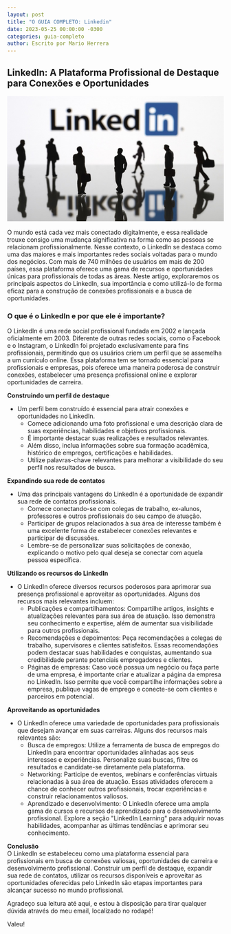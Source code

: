 ```yaml
---
layout: post
title: "O GUIA COMPLETO: Linkedin"
date: 2023-05-25 00:00:00 -0300
categories: guia-completo
author: Escrito por Mario Herrera
---
```


## LinkedIn: A Plataforma Profissional de Destaque para Conexões e Oportunidades

![](https://github.com/mariopuebla17/blog/blob/main/_images/20230525/linkedin.jpg?raw=true)


O mundo está cada vez mais conectado digitalmente, e essa realidade trouxe consigo uma mudança significativa na forma como as pessoas se relacionam profissionalmente. Nesse contexto, o LinkedIn se destaca como uma das maiores e mais importantes redes sociais voltadas para o mundo dos negócios. Com mais de 740 milhões de usuários em mais de 200 países, essa plataforma oferece uma gama de recursos e oportunidades únicas para profissionais de todas as áreas. Neste artigo, exploraremos os principais aspectos do LinkedIn, sua importância e como utilizá-lo de forma eficaz para a construção de conexões profissionais e a busca de oportunidades.

### O que é o LinkedIn e por que ele é importante?

O LinkedIn é uma rede social profissional fundada em 2002 e lançada oficialmente em 2003. Diferente de outras redes sociais, como o Facebook e o Instagram, o LinkedIn foi projetado exclusivamente para fins profissionais, permitindo que os usuários criem um perfil que se assemelha a um currículo online. Essa plataforma tem se tornado essencial para profissionais e empresas, pois oferece uma maneira poderosa de construir conexões, estabelecer uma presença profissional online e explorar oportunidades de carreira.

**Construindo um perfil de destaque**  
- Um perfil bem construído é essencial para atrair conexões e oportunidades no LinkedIn. 
  - Comece adicionando uma foto profissional e uma descrição clara de suas experiências, habilidades e objetivos profissionais. 
  - É importante destacar suas realizações e resultados relevantes. 
  - Além disso, inclua informações sobre sua formação acadêmica, histórico de empregos, certificações e habilidades. 
  - Utilize palavras-chave relevantes para melhorar a visibilidade do seu perfil nos resultados de busca.

**Expandindo sua rede de contatos**
- Uma das principais vantagens do LinkedIn é a oportunidade de expandir sua rede de contatos profissionais. 
  - Comece conectando-se com colegas de trabalho, ex-alunos, professores e outros profissionais do seu campo de atuação. 
  - Participar de grupos relacionados à sua área de interesse também é uma excelente forma de estabelecer conexões relevantes e participar de discussões. 
  - Lembre-se de personalizar suas solicitações de conexão, explicando o motivo pelo qual deseja se conectar com aquela pessoa específica.

**Utilizando os recursos do LinkedIn**
- O LinkedIn oferece diversos recursos poderosos para aprimorar sua presença profissional e aproveitar as oportunidades. Alguns dos recursos mais relevantes incluem:
  - Publicações e compartilhamentos: Compartilhe artigos, insights e atualizações relevantes para sua área de atuação. Isso demonstra seu conhecimento e expertise, além de aumentar sua visibilidade para outros profissionais.
  - Recomendações e depoimentos: Peça recomendações a colegas de trabalho, supervisores e clientes satisfeitos. Essas recomendações podem destacar suas habilidades e conquistas, aumentando sua credibilidade perante potenciais empregadores e clientes.
  - Páginas de empresas: Caso você possua um negócio ou faça parte de uma empresa, é importante criar e atualizar a página da empresa no LinkedIn. Isso permite que você compartilhe informações sobre a empresa, publique vagas de emprego e conecte-se com clientes e parceiros em potencial.

**Aproveitando as oportunidades**
- O LinkedIn oferece uma variedade de oportunidades para profissionais que desejam avançar em suas carreiras. Alguns dos recursos mais relevantes são:
  - Busca de empregos: Utilize a ferramenta de busca de empregos do LinkedIn para encontrar oportunidades alinhadas aos seus interesses e experiências. Personalize suas buscas, filtre os resultados e candidate-se diretamente pela plataforma.
  - Networking: Participe de eventos, webinars e conferências virtuais relacionadas à sua área de atuação. Essas atividades oferecem a chance de conhecer outros profissionais, trocar experiências e construir relacionamentos valiosos.
  - Aprendizado e desenvolvimento: O LinkedIn oferece uma ampla gama de cursos e recursos de aprendizado para o desenvolvimento profissional. Explore a seção "LinkedIn Learning" para adquirir novas habilidades, acompanhar as últimas tendências e aprimorar seu conhecimento.

**Conclusão**  
O LinkedIn se estabeleceu como uma plataforma essencial para profissionais em busca de conexões valiosas, oportunidades de carreira e desenvolvimento profissional. Construir um perfil de destaque, expandir sua rede de contatos, utilizar os recursos disponíveis e aproveitar as oportunidades oferecidas pelo LinkedIn são etapas importantes para alcançar sucesso no mundo profissional.


Agradeço sua leitura até aqui, e estou à disposição para tirar qualquer dúvida através do meu email, localizado no rodapé!

Valeu!